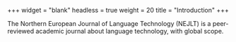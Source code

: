 +++
widget = "blank"
headless = true
weight = 20
title = "Introduction"
+++



The Northern European Journal of Language Technology (NEJLT) is a peer-reviewed academic journal about language technology, with global scope.
